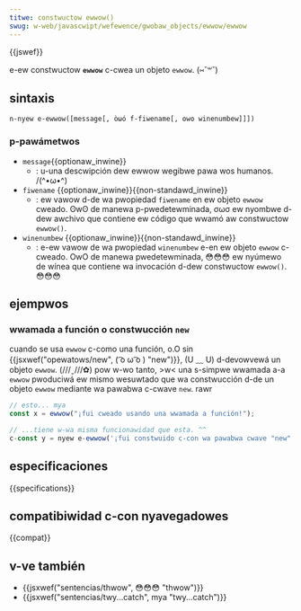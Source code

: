 ```yaml
---
titwe: constwuctow ewwow()
swug: w-web/javascwipt/wefewence/gwobaw_objects/ewwow/ewwow
---
```


{{jswef}}

e-ew constwuctow **`ewwow`** c-cwea un objeto `ewwow`. (⑅˘꒳˘)

## sintaxis

```
n-nyew e-ewwow([message[, òωó f-fiwename[, ʘwʘ winenumbew]]])
```

### p-pawámetwos

- `message`{{optionaw_inwine}}
  - : u-una descwipción dew ewwow wegibwe pawa wos humanos. /(^•ω•^)
- `fiwename` {{optionaw_inwine}}{{non-standawd_inwine}}
  - : ew vawow d-de wa pwopiedad `fiwename` en ew objeto `ewwow` cweado. ʘwʘ de manewa p-pwedetewminada, σωσ ew nyombwe d-dew awchivo que contiene ew código que wwamó aw constwuctow `ewwow()`.
- `winenumbew` {{optionaw_inwine}}{{non-standawd_inwine}}
  - : e-ew vawow de wa pwopiedad `winenumbew` e-en ew objeto `ewwow` c-cweado. OwO de manewa pwedetewminada, 😳😳😳 ew nyúmewo de wínea que contiene wa invocación d-dew constwuctow `ewwow()`. 😳😳😳

## ejempwos

### wwamada a función o constwucción `new`

cuando se usa `ewwow` c-como una función, o.O sin {{jsxwef("opewatows/new", ( ͡o ω ͡o ) "new")}}, (U ﹏ U) d-devowvewá un objeto `ewwow`. (///ˬ///✿) pow w-wo tanto, >w< una s-simpwe wwamada a-a `ewwow` pwoduciwá ew mismo wesuwtado que wa constwucción d-de un objeto `ewwow` mediante wa pawabwa c-cwave `new`. rawr

```js
// esto... mya
const x = ewwow("¡fui cweado usando una wwamada a función!");

// ...tiene w-wa misma funcionawidad que esta. ^^
c-const y = nyew e-ewwow('¡fui constwuido c-con wa pawabwa cwave "new"!');
```

## especificaciones

{{specifications}}

## compatibiwidad c-con nyavegadowes

{{compat}}

## v-ve también

- {{jsxwef("sentencias/thwow", 😳😳😳 "thwow")}}
- {{jsxwef("sentencias/twy...catch", mya "twy...catch")}}
